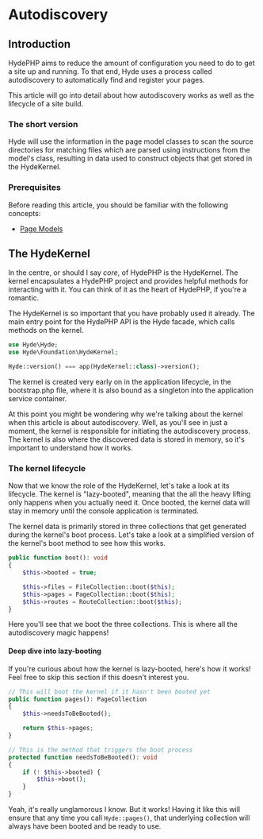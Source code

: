 # Autodiscovery

## Introduction

HydePHP aims to reduce the amount of configuration you need to do to get a site up and running.
To that end, Hyde uses a process called autodiscovery to automatically find and register your pages.

This article will go into detail about how autodiscovery works as well as the lifecycle of a site build.

### The short version

Hyde will use the information in the page model classes to scan the source directories for matching files which are
parsed using instructions from the model's class, resulting in data used to construct objects that get stored in the HydeKernel.

### Prerequisites

Before reading this article, you should be familiar with the following concepts:
-  [Page Models](page-models)


## The HydeKernel

In the centre, or should I say _core_, of HydePHP is the HydeKernel. The kernel encapsulates a HydePHP project and
provides helpful methods for interacting with it. You can think of it as the heart of HydePHP, if you're a romantic.

The HydeKernel is so important that you have probably used it already. The main entry point for the HydePHP
API is the Hyde facade, which calls methods on the kernel.

```php
use Hyde\Hyde;
use Hyde\Foundation\HydeKernel;

Hyde::version() === app(HydeKernel::class)->version();
```

The kernel is created very early on in the application lifecycle, in the bootstrap.php file, where it is also bound
as a singleton into the application service container.

At this point you might be wondering why we're talking about the kernel when this article is about autodiscovery.
Well, as you'll see in just a moment, the kernel is responsible for initiating the autodiscovery process.
The kernel is also where the discovered data is stored in memory, so it's important to understand how it works.

### The kernel lifecycle

Now that we know the role of the HydeKernel, let's take a look at its lifecycle. The kernel is "lazy-booted", meaning
that the all the heavy lifting only happens when you actually need it. Once booted, the kernel data will stay in memory
until the console application is terminated.

The kernel data is primarily stored in three collections that get generated during the kernel's boot process.
Let's take a look at a simplified version of the kernel's boot method to see how this works.

```php
public function boot(): void
{
    $this->booted = true;

    $this->files = FileCollection::boot($this);
    $this->pages = PageCollection::boot($this);
    $this->routes = RouteCollection::boot($this);
}
```

Here you'll see that we boot the three collections. This is where all the autodiscovery magic happens!

#### Deep dive into lazy-booting

If you're curious about how the kernel is lazy-booted, here's how it works!
Feel free to skip this section if this doesn't interest you.

```php
// This will boot the kernel if it hasn't been booted yet
public function pages(): PageCollection
{
    $this->needsToBeBooted();

    return $this->pages;
}

// This is the method that triggers the boot process
protected function needsToBeBooted(): void
{
    if (! $this->booted) {
        $this->boot();
    }
}
```

Yeah, it's really unglamorous I know. But it works! Having it like this will ensure that any time you call `Hyde::pages()`,
that underlying collection will always have been booted and be ready to use.

